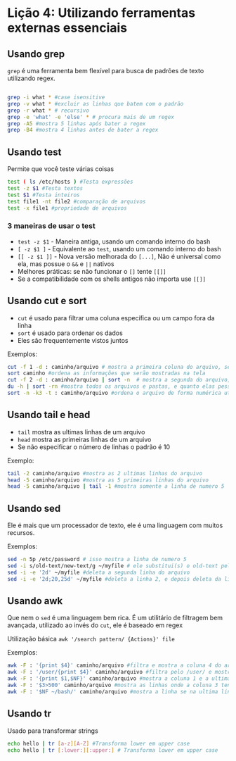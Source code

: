 # Lição 4: Utilizando ferramentas externas essenciais

## Usando grep

`grep` é uma ferramenta bem flexível para busca de padrões de texto utilizando regex.

```bash

grep -i what * #case isensitive
grep -v what * #excluir as linhas que batem com o padrão
grep -r what * # recursivo
grep -e 'what' -e 'else' * # procura mais de um regex
grep -A5 #mostra 5 linhas após bater a regex
grep -B4 #mostra 4 linhas antes de bater a regex 
```

## Usando test

Permite que você teste várias coisas

```bash
test ( ls /etc/hosts ) #Testa expressões
test -z $1 #Testa textos
test $1 #Testa inteiros
test file1 -nt file2 #comparação de arquivos
test -x file1 #propriedade de arquivos
```

### 3 maneiras de usar o test

* `test -z $1` - Maneira antiga, usando um comando interno do bash
* `[ -z $1 ]` - Equivalente ao `test`, usando um comando interno do bash
* `[[ -z $1 ]]` - Nova versão melhorada do `[...]`, Não é universal como ela, mas possue o `&&` e `||` nativos
* Melhores práticas: se não funcionar o `[]` tente `[[]]`
* Se a compatibilidade com os shells antigos não importa use `[[]]`

## Usando cut e sort

* `cut` é usado para filtrar uma coluna específica ou um campo fora da linha
* `sort` é usado para ordenar os dados
* Eles são frequentemente vistos juntos

Exemplos:
```bash
cut -f 1 -d : caminho/arquivo # mostra a primeira coluna do arquivo, separado por :
sort caminho #ordena as informações que serão mostradas na tela
cut -f 2 -d : caminho/arquivo | sort -n  # mostra a segunda do arquivo, separado por : ordenado por número(-n)
du -h | sort -rn #mostra todos os arquivos e pastas, e quanto elas pessam, -h é utilizado para mostrar se é Kilo, Mega, Gigabytes. E depois ordena por números em ordem reversa
sort -n -k3 -t : caminho/arquivo #ordena o arquivo de forma numérica utilizando a coluna 3 com o delimitador :
```

## Usando tail e head

* `tail` mostra as ultimas linhas de um arquivo
* `head` mostra as primeiras linhas de um arquivo
* Se não especificar o número de linhas o padrão é 10

Exemplo:
```bash
tail -2 caminho/arquivo #mostra as 2 ultimas linhas do arquivo
head -5 caminho/arquivo #mostra as 5 primeiras linhas do arquivo
head -5 caminho/arquivo | tail -1 #mostra somente a linha de numero 5
```

## Usando sed

Ele é mais que um processador de texto, ele é uma linguagem com muitos recursos.

Exemplos:
```bash
sed -n 5p /etc/password # isso mostra a linha de numero 5
sed -i s/old-text/new-text/g ~/myfile # ele substitui(s) o old-text pelo new-text, é global(g) então serão todas as ocorrências no arquivo e -i escreve a alteração no arquivo, pode usar sem o -i para ver no console como vai ficar.
sed -i -e '2d' ~/myfile #deleta a segunda linha do arquivo
sed -i -e '2d;20,25d' ~/myfile #deleta a linha 2, e depois deleta da linha 20 até a 25 do arquivo
```

## Usando awk

Que nem o `sed` é uma linguagem bem rica. É um utilitário de filtragem bem avançada, utilizado ao invés do `cut`, ele é baseado em regex

Utilização básica `awk '/search pattern/ {Actions}' file`

Exemplos:
```bash
awk -F : '{print $4}' caminho/arquivo #filtra e mostra a coluna 4 do arquivo
awk -F : '/user/{print $4}' caminho/arquivo #filtra pelo /user/ e mostra a coluna 4
awk -F : '{print $1,$NF}' caminho/arquivo #mostra a coluna 1 e a ultima coluna($NF)
awk -F : '$3>500' caminho/arquivo #mostra as linhas onde a coluna 3 tenha o valor maior que 500
awk -F : '$NF ~/bash/' caminho/arquivo #mostra a linha se na ultima linha($NF) ele termina com /bash
```

## Usando tr

Usado para transformar strings

```bash
echo hello | tr [a-z][A-Z] #Transforma lower em upper case
echo hello | tr [:lower:][:upper:] # Transforma lower em upper case
```